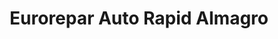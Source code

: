 ---
title: "Eurorepar Auto Rapid Almagro"
url: /zaragoza/eurorepar-auto-rapid-almagro/
shop: reparación de automóviles
---